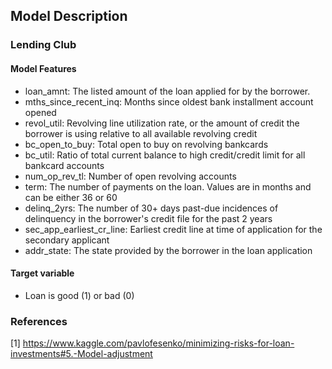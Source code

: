 ## Model Description

### Lending Club 

#### Model Features
- loan_amnt: The listed amount of the loan applied for by the borrower.
- mths_since_recent_inq: Months since oldest bank installment account opened
- revol_util: Revolving line utilization rate, or the amount of credit the borrower is using relative to all available revolving credit
- bc_open_to_buy: Total open to buy on revolving bankcards
- bc_util: Ratio of total current balance to high credit/credit limit for all bankcard accounts
- num_op_rev_tl: Number of open revolving accounts
- term: The number of payments on the loan. Values are in months and can be either 36 or 60
- delinq_2yrs: The number of 30+ days past-due incidences of delinquency in the borrower's credit file for the past 2 years
- sec_app_earliest_cr_line: Earliest credit line at time of application for the secondary applicant
- addr_state: The state provided by the borrower in the loan application

#### Target variable
- Loan is good (1) or bad (0)

### References
[1] https://www.kaggle.com/pavlofesenko/minimizing-risks-for-loan-investments#5.-Model-adjustment<br>